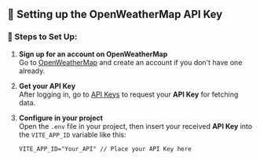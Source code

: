 ## 🔧 Setting up the OpenWeatherMap API Key

### 📝 Steps to Set Up:
1. **Sign up for an account on OpenWeatherMap**  
   Go to [OpenWeatherMap](https://openweathermap.org/) and create an account if you don't have one already.

2. **Get your API Key**  
   After logging in, go to [API Keys](https://home.openweathermap.org/api_keys) to request your **API Key** for fetching data.

3. **Configure in your project**  
   Open the `.env` file in your project, then insert your received **API Key** into the `VITE_APP_ID` variable like this:

   ```
   VITE_APP_ID="Your_API" // Place your API Key here